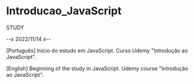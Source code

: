 # Introducao_JavaScript

STUDY

--x 2022/11/14 x--

[Português]
Início do estudo em JavaScript. Curso Udemy "Introdução ao JavaScript".

[English]
Beginning of the study in JavaScript. Udemy course "Introdução ao JavaScript". 
